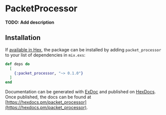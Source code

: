 # PacketProcessor

**TODO: Add description**

## Installation

If [available in Hex](https://hex.pm/docs/publish), the package can be installed
by adding `packet_processor` to your list of dependencies in `mix.exs`:

```elixir
def deps do
  [
    {:packet_processor, "~> 0.1.0"}
  ]
end
```

Documentation can be generated with [ExDoc](https://github.com/elixir-lang/ex_doc)
and published on [HexDocs](https://hexdocs.pm). Once published, the docs can
be found at [https://hexdocs.pm/packet_processor](https://hexdocs.pm/packet_processor).

